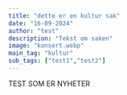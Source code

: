 ```yaml
---
title: "dette er en kultur sak"
date: "16-09-2024"
author: "test"
description: "Tekst om saken"
image: "konsert.webp"
main_tag: "kultur" 
sub_tags: ["test1","test2"]
---
```

TEST SOM ER NYHETER

